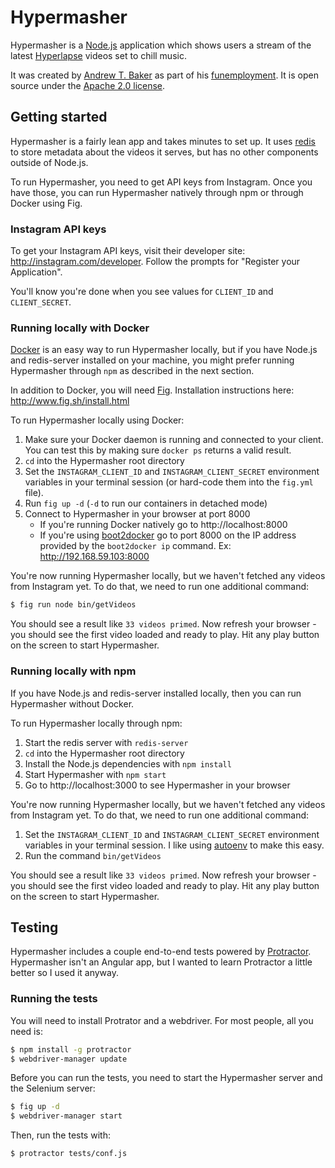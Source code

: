 Hypermasher
===========

Hypermasher is a [Node.js](http://nodejs.org/) application which shows users a stream of the latest [Hyperlapse](http://blog.instagram.com/post/95829278497/hyperlapse-from-instagram) videos set to chill music.

It was created by [Andrew T. Baker](http://andrewtorkbaker.com/) as part of his [funemployment](http://andrewtorkbaker.com/funemployment). It is open source under the [Apache 2.0 license](http://www.apache.org/licenses/LICENSE-2.0.html).

Getting started
---------------

Hypermasher is a fairly lean app and takes minutes to set up. It uses [redis](http://redis.io/) to store metadata about the videos it serves, but has no other components outside of Node.js.

To run Hypermasher, you need to get API keys from Instagram. Once you have those, you can run Hypermasher natively through npm or through Docker using Fig.

### Instagram API keys ###

To get your Instagram API keys, visit their developer site: http://instagram.com/developer. Follow the prompts for "Register your Application".

You'll know you're done when you see values for `CLIENT_ID` and `CLIENT_SECRET`.

### Running locally with Docker ###

[Docker](https://docker.com/) is an easy way to run Hypermasher locally, but if you have Node.js and redis-server installed on your machine, you might prefer running Hypermasher through `npm` as described in the next section.

In addition to Docker, you will need [Fig](http://www.fig.sh/). Installation instructions here: http://www.fig.sh/install.html

To run Hypermasher locally using Docker:

1. Make sure your Docker daemon is running and connected to your client. You can test this by making sure `docker ps` returns a valid result.
1. `cd` into the Hypermasher root directory
1. Set the `INSTAGRAM_CLIENT_ID` and `INSTAGRAM_CLIENT_SECRET` environment variables in your terminal session (or hard-code them into the `fig.yml` file).
1. Run `fig up -d` (`-d` to run our containers in detached mode)
1. Connect to Hypermasher in your browser at port 8000
    - If you're running Docker natively go to http://localhost:8000
    - If you're using [boot2docker](https://github.com/boot2docker/boot2docker) go to port 8000 on the IP address provided by the `boot2docker ip` command. Ex: http://192.168.59.103:8000

You're now running Hypermasher locally, but we haven't fetched any videos from Instagram yet. To do that, we need to run one additional command:

```bash
$ fig run node bin/getVideos
```

You should see a result like `33 videos primed`. Now refresh your browser - you should see the first video loaded and ready to play. Hit any play button on the screen to start Hypermasher.

### Running locally with npm ###

If you have Node.js and redis-server installed locally, then you can run Hypermasher without Docker.

To run Hypermasher locally through npm:

1. Start the redis server with `redis-server`
1. `cd` into the Hypermasher root directory
1. Install the Node.js dependencies with `npm install`
1. Start Hypermasher with `npm start`
1. Go to http://localhost:3000 to see Hypermasher in your browser

You're now running Hypermasher locally, but we haven't fetched any videos from Instagram yet. To do that, we need to run one additional command:

1. Set the `INSTAGRAM_CLIENT_ID` and `INSTAGRAM_CLIENT_SECRET` environment variables in your terminal session. I like using [autoenv](https://github.com/kennethreitz/autoenv) to make this easy.
1. Run the command `bin/getVideos`

You should see a result like `33 videos primed`. Now refresh your browser - you should see the first video loaded and ready to play. Hit any play button on the screen to start Hypermasher.

Testing
-------

Hypermasher includes a couple end-to-end tests powered by [Protractor](http://angular.github.io/protractor/#/). Hypermasher isn't an Angular app, but I wanted to learn Protractor a little better so I used it anyway.

### Running the tests ###

You will need to install Protrator and a webdriver. For most people, all you need is:

```bash
$ npm install -g protractor
$ webdriver-manager update
```

Before you can run the tests, you need to start the Hypermasher server and the Selenium server:

```bash
$ fig up -d
$ webdriver-manager start
```

Then, run the tests with:

```bash
$ protractor tests/conf.js
```
